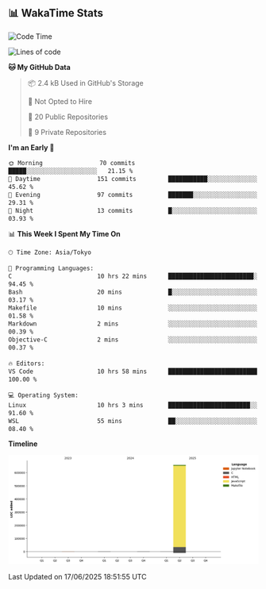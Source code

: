 ## 📊 WakaTime Stats

<!--START_SECTION:waka-->
![Code Time](http://img.shields.io/badge/Code%20Time-174%20hrs%2039%20mins-blue)

![Lines of code](https://img.shields.io/badge/From%20Hello%20World%20I%27ve%20Written-664.1%20thousand%20lines%20of%20code-blue)

**🐱 My GitHub Data** 

> 📦 2.4 kB Used in GitHub's Storage 
 > 
> 🚫 Not Opted to Hire
 > 
> 📜 20 Public Repositories 
 > 
> 🔑 9 Private Repositories 
 > 
**I'm an Early 🐤** 

```text
🌞 Morning                70 commits          █████░░░░░░░░░░░░░░░░░░░░   21.15 % 
🌆 Daytime                151 commits         ███████████░░░░░░░░░░░░░░   45.62 % 
🌃 Evening                97 commits          ███████░░░░░░░░░░░░░░░░░░   29.31 % 
🌙 Night                  13 commits          █░░░░░░░░░░░░░░░░░░░░░░░░   03.93 % 
```


📊 **This Week I Spent My Time On** 

```text
🕑︎ Time Zone: Asia/Tokyo

💬 Programming Languages: 
C                        10 hrs 22 mins      ████████████████████████░   94.45 % 
Bash                     20 mins             █░░░░░░░░░░░░░░░░░░░░░░░░   03.17 % 
Makefile                 10 mins             ░░░░░░░░░░░░░░░░░░░░░░░░░   01.58 % 
Markdown                 2 mins              ░░░░░░░░░░░░░░░░░░░░░░░░░   00.39 % 
Objective-C              2 mins              ░░░░░░░░░░░░░░░░░░░░░░░░░   00.37 % 

🔥 Editors: 
VS Code                  10 hrs 58 mins      █████████████████████████   100.00 % 

💻 Operating System: 
Linux                    10 hrs 3 mins       ███████████████████████░░   91.60 % 
WSL                      55 mins             ██░░░░░░░░░░░░░░░░░░░░░░░   08.40 % 
```

**Timeline**

![Lines of Code chart](https://raw.githubusercontent.com/Hen00af/Hen00af/main/assets/bar_graph.png)


 Last Updated on 17/06/2025 18:51:55 UTC
<!--END_SECTION:waka-->
